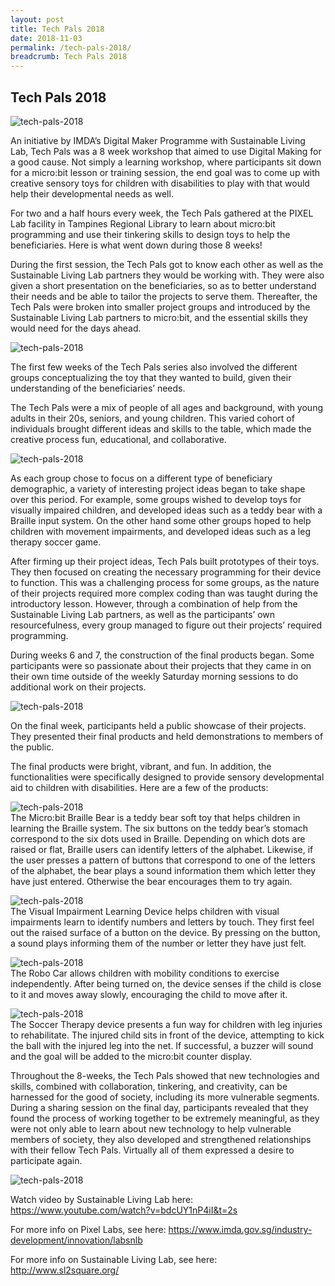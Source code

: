 ```yaml
---
layout: post
title: Tech Pals 2018
date: 2018-11-03
permalink: /tech-pals-2018/
breadcrumb: Tech Pals 2018
---
```


## Tech Pals 2018

![tech-pals-2018](/images/stories/features/tech-pals-2018/tech-pals-2018-1.jpg)

An initiative by IMDA’s Digital Maker Programme with Sustainable Living Lab, Tech Pals was a 8 week workshop that aimed to use Digital Making for a good cause. Not simply a learning workshop, where participants sit down for a micro:bit lesson or training session, the end goal was to come up with creative sensory toys for children with disabilities to play with that would help their developmental needs as well.

 

For two and a half hours every week, the Tech Pals gathered at the PIXEL Lab facility in Tampines Regional Library to learn about micro:bit programming and use their tinkering skills to design toys to help the beneficiaries. Here is what went down during those 8 weeks!

 

During the first session, the Tech Pals got to know each other as well as the Sustainable Living Lab partners they would be working with. They were also given a short presentation on the beneficiaries, so as to better understand their needs and be able to tailor the projects to serve them. Thereafter, the Tech Pals were broken into smaller project groups and introduced by the Sustainable Living Lab partners to micro:bit, and the essential skills they would need for the days ahead.

![tech-pals-2018](/images/stories/features/tech-pals-2018/tech-pals-2018-2.jpg)

The first few weeks of the Tech Pals series also involved the different groups conceptualizing the toy that they wanted to build, given their understanding of the beneficiaries’ needs.

 

The Tech Pals were a mix of people of all ages and background, with young adults in their 20s, seniors, and young children. This varied cohort of individuals brought different ideas and skills to the table, which made the creative process fun, educational, and collaborative.

![tech-pals-2018](/images/stories/features/tech-pals-2018/tech-pals-2018-3.jpg)

As each group chose to focus on a different type of beneficiary demographic, a variety of interesting project ideas began to take shape over this period. For example, some groups wished to develop toys for visually impaired children, and developed ideas such as a teddy bear with a Braille input system. On the other hand some other groups hoped to help children with movement impairments, and developed ideas such as a leg therapy soccer game.

 

After firming up their project ideas, Tech Pals built prototypes of their toys. They then focused on creating the necessary programming for their device to function. This was a challenging process for some groups, as the nature of their projects required more complex coding than was taught during the introductory lesson. However, through a combination of help from the Sustainable Living Lab partners, as well as the participants’ own resourcefulness, every group managed to figure out their projects’ required programming.

 

 

During weeks 6 and 7, the construction of the final products began. Some participants were so passionate about their projects that they came in on their own time outside of the weekly Saturday morning sessions to do additional work on their projects.

![tech-pals-2018](/images/stories/features/tech-pals-2018/tech-pals-2018-4.jpg)

On the final week, participants held a public showcase of their projects. They presented their final products and held demonstrations to members of the public.

 

The final products were bright, vibrant, and fun. In addition, the functionalities were specifically designed to provide sensory developmental aid to children with disabilities. Here are a few of the products:

![tech-pals-2018](/images/stories/features/tech-pals-2018/tech-pals-2018-5.jpg)<br>
The Micro:bit Braille Bear is a teddy bear soft toy that helps children in learning the Braille system. The six buttons on the teddy bear’s stomach correspond to the six dots used in Braille. Depending on which dots are raised or flat, Braille users can identify letters of the alphabet. Likewise, if the user presses a pattern of buttons that correspond to one of the letters of the alphabet, the bear plays a sound information them which letter they have just entered. Otherwise the bear encourages them to try again.

![tech-pals-2018](/images/stories/features/tech-pals-2018/tech-pals-2018-6.jpg)<br>
The Visual Impairment Learning Device helps children with visual impairments learn to identify numbers and letters by touch. They first feel out the raised surface of a button on the device. By pressing on the button, a sound plays informing them of the number or letter they have just felt.

![tech-pals-2018](/images/stories/features/tech-pals-2018/tech-pals-2018-7.jpg)<br>
The Robo Car allows children with mobility conditions to exercise independently. After being turned on, the device senses if the child is close to it and moves away slowly, encouraging the child to move after it.

![tech-pals-2018](/images/stories/features/tech-pals-2018/tech-pals-2018-8.jpg)<br>
The Soccer Therapy device presents a fun way for children with leg injuries to rehabilitate. The injured child sits in front of the device, attempting to kick the ball with the injured leg into the net. If successful, a buzzer will sound and the goal will be added to the micro:bit counter display.


Throughout the 8-weeks, the Tech Pals showed that new technologies and skills, combined with collaboration, tinkering, and creativity, can be harnessed for the good of society, including its more vulnerable segments. During a sharing session on the final day, participants revealed that they found the process of working together to be extremely meaningful, as they were not only able to learn about new technology to help vulnerable members of society, they also developed and strengthened relationships with their fellow Tech Pals. Virtually all of them expressed a desire to participate again.

![tech-pals-2018](/images/stories/features/tech-pals-2018/tech-pals-2018-9.jpg)<br>


 Watch video by Sustainable Living Lab here: https://www.youtube.com/watch?v=bdcUY1nP4iI&t=2s
 

For more info on Pixel Labs, see here: https://www.imda.gov.sg/industry-development/innovation/labsnlb

 

For more info on Sustainable Living Lab, see here: http://www.sl2square.org/

 

